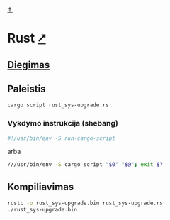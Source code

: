 [&uArr;](./readme.md)

# Rust [&#x2B67;](https://www.rust-lang.org/)

## [Diegimas](../install/rust_readme.md)

## Paleistis

```bash
cargo script rust_sys-upgrade.rs
```

### Vykdymo instrukcija (shebang)

```bash
#!/usr/bin/env -S run-cargo-script
```

arba

```bash
///usr/bin/env -S cargo script "$0" "$@"; exit $?
```

## Kompiliavimas

```bash
rustc -o rust_sys-upgrade.bin rust_sys-upgrade.rs
./rust_sys-upgrade.bin
```
